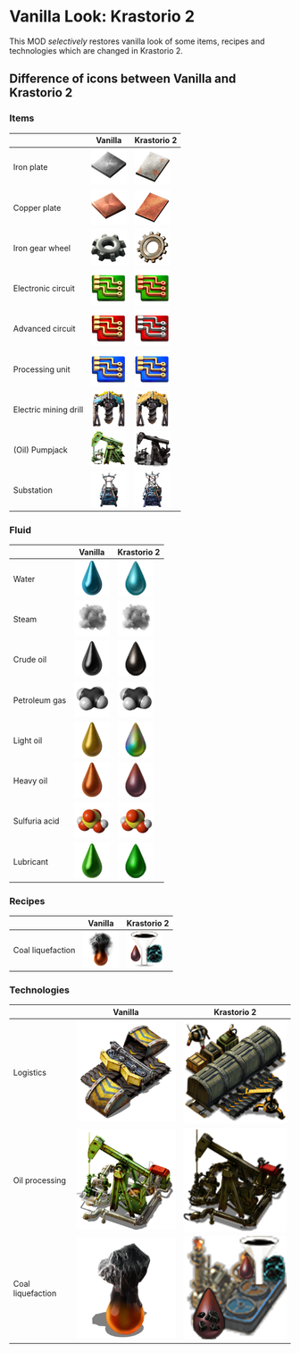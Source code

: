 # Vanilla Look: Krastorio 2

This MOD _selectively_ restores vanilla look of some items, recipes and technologies which are changed in Krastorio 2.

## Difference of icons between Vanilla and Krastorio 2

### Items

||Vanilla | Krastorio 2|
|-|-|-|
|Iron plate|![](docs/images/vanilla/iron-plate.png)|![](docs/images/k2/iron-plate.png)|
|Copper plate|![](docs/images/vanilla/copper-plate.png)|![](docs/images/k2/copper-plate.png)|
|Iron gear wheel|![](docs/images/vanilla/iron-gear-wheel.png)|![](docs/images/k2/iron-gear-wheel.png)|
|Electronic circuit|![](docs/images/vanilla/electronic-circuit.png)|![](docs/images/k2/electronic-circuit.png)|
|Advanced circuit|![](docs/images/vanilla/advanced-circuit.png)|![](docs/images/k2/advanced-circuit.png)|
|Processing unit|![](docs/images/vanilla/processing-unit.png)|![](docs/images/k2/processing-unit.png)|
|Electric mining drill|![](docs/images/vanilla/electric-mining-drill.png)|![](docs/images/k2/electric-mining-drill.png)|
|(Oil) Pumpjack|![](docs/images/vanilla/pumpjack.png)|![](docs/images/k2/oil-pumpjack.png)|
|Substation|![](docs/images/vanilla/substation.png)|![](docs/images/k2/substation.png)|

### Fluid

||Vanilla | Krastorio 2|
|-|-|-|
|Water|![](docs/images/vanilla/fluid/water.png)|![](docs/images/k2/fluid/water.png)|
|Steam|![](docs/images/vanilla/fluid/steam.png)|![](docs/images/k2/fluid/steam.png)|
|Crude oil|![](docs/images/vanilla/fluid/crude-oil.png)|![](docs/images/k2/fluid/oil.png)|
|Petroleum gas|![](docs/images/vanilla/fluid/petroleum-gas.png)|![](docs/images/k2/fluid/petroleum-gas.png)|
|Light oil|![](docs/images/vanilla/fluid/light-oil.png)|![](docs/images/k2/fluid/light-oil.png)|
|Heavy oil|![](docs/images/vanilla/fluid/heavy-oil.png)|![](docs/images/k2/fluid/heavy-oil.png)|
|Sulfuria acid|![](docs/images/vanilla/fluid/sulfuric-acid.png)|![](docs/images/k2/fluid/sulfuric-acid.png)|
|Lubricant|![](docs/images/vanilla/fluid/lubricant.png)|![](docs/images/k2/fluid/lubricant.png)|

### Recipes

||Vanilla | Krastorio 2|
|-|-|-|
|Coal liquefaction|![](docs/images/vanilla/recipe/coal-liquefaction.png)|![](docs/images/k2/recipe/coal-liquefaction.png)|

### Technologies

||Vanilla | Krastorio 2|
|-|-|-|
|Logistics|![](docs/images/vanilla/technology/logistics-1.png)|![](docs/images/k2/technology/logistics-1.png)|
|Oil processing|![](docs/images/vanilla/technology/oil-gathering.png)|![](docs/images/k2/technology/oil-gathering.png)|
|Coal liquefaction|![](docs/images/vanilla/technology/coal-liquefaction.png)|![](docs/images/k2/technology/coal-liquefaction.png)|
